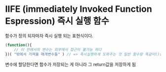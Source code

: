 # IIFE (immediately Invoked Function Espression) 즉시 실행 함수

함수가 정의 되자마자 즉시 실행 되는 표현식이다.  
```js
(function(){
    // 이 안에서의 변수는 외부에서 접근이 불가능 하다
})( "밖에서 가져올 매개변수들" ) // => 즉시실행하게 도와주는 것 일반 함수랑 똑같이()를 써서 실행하는 것임
```
변수에 할당한다면 함수가 저장되는 게 아니라 그 return값을 저장하게 됨
